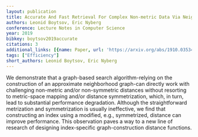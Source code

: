 ```yaml
---
layout: publication
title: Accurate And Fast Retrieval For Complex Non-metric Data Via Neighborhood Graphs
authors: Leonid Boytsov, Eric Nyberg
conference: Lecture Notes in Computer Science
year: 2019
bibkey: boytsov2019accurate
citations: 3
additional_links: [{name: Paper, url: 'https://arxiv.org/abs/1910.03534'}]
tags: ["Efficiency"]
short_authors: Leonid Boytsov, Eric Nyberg
---
```

We demonstrate that a graph-based search algorithm-relying on the
construction of an approximate neighborhood graph-can directly work with
challenging non-metric and/or non-symmetric distances without resorting to
metric-space mapping and/or distance symmetrization, which, in turn, lead to
substantial performance degradation. Although the straightforward metrization
and symmetrization is usually ineffective, we find that constructing an index
using a modified, e.g., symmetrized, distance can improve performance. This
observation paves a way to a new line of research of designing index-specific
graph-construction distance functions.